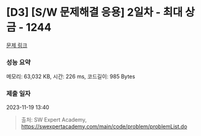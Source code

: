 # [D3] [S/W 문제해결 응용] 2일차 - 최대 상금 - 1244 

[문제 링크](https://swexpertacademy.com/main/code/problem/problemDetail.do?contestProbId=AV15Khn6AN0CFAYD) 

### 성능 요약

메모리: 63,032 KB, 시간: 226 ms, 코드길이: 985 Bytes

### 제출 일자

2023-11-19 13:40



> 출처: SW Expert Academy, https://swexpertacademy.com/main/code/problem/problemList.do